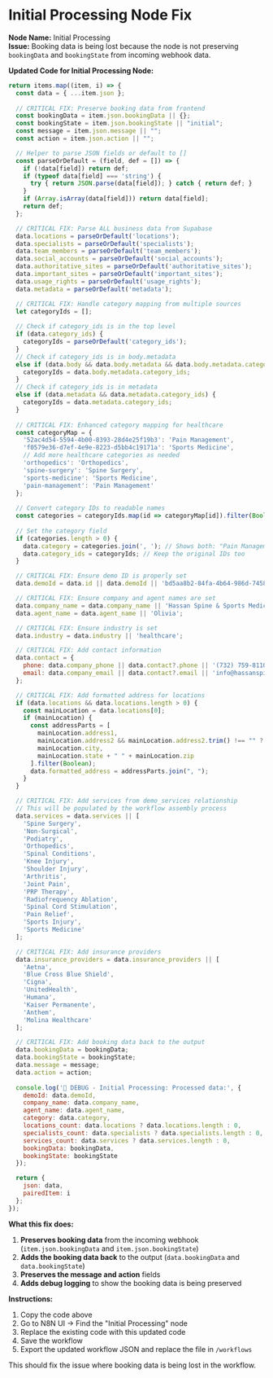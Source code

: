 # Initial Processing Node Fix

**Node Name:** Initial Processing  
**Issue:** Booking data is being lost because the node is not preserving `bookingData` and `bookingState` from incoming webhook data.

**Updated Code for Initial Processing Node:**

```javascript
return items.map((item, i) => {
  const data = { ...item.json };
  
  // CRITICAL FIX: Preserve booking data from frontend
  const bookingData = item.json.bookingData || {};
  const bookingState = item.json.bookingState || "initial";
  const message = item.json.message || "";
  const action = item.json.action || "";

  // Helper to parse JSON fields or default to []
  const parseOrDefault = (field, def = []) => {
    if (!data[field]) return def;
    if (typeof data[field] === 'string') {
      try { return JSON.parse(data[field]); } catch { return def; }
    }
    if (Array.isArray(data[field])) return data[field];
    return def;
  };

  // CRITICAL FIX: Parse ALL business data from Supabase
  data.locations = parseOrDefault('locations');
  data.specialists = parseOrDefault('specialists');
  data.team_members = parseOrDefault('team_members');
  data.social_accounts = parseOrDefault('social_accounts');
  data.authoritative_sites = parseOrDefault('authoritative_sites');
  data.important_sites = parseOrDefault('important_sites');
  data.usage_rights = parseOrDefault('usage_rights');
  data.metadata = parseOrDefault('metadata');

  // CRITICAL FIX: Handle category mapping from multiple sources
  let categoryIds = [];
  
  // Check if category_ids is in the top level
  if (data.category_ids) {
    categoryIds = parseOrDefault('category_ids');
  }
  // Check if category_ids is in body.metadata
  else if (data.body && data.body.metadata && data.body.metadata.category_ids) {
    categoryIds = data.body.metadata.category_ids;
  }
  // Check if category_ids is in metadata
  else if (data.metadata && data.metadata.category_ids) {
    categoryIds = data.metadata.category_ids;
  }
  
  // CRITICAL FIX: Enhanced category mapping for healthcare
  const categoryMap = {
    '52ac4d54-5594-4b00-8393-28d4e25f19b3': 'Pain Management',
    'f0579e36-d7ef-4e9e-8223-d5bb4c19171a': 'Sports Medicine',
    // Add more healthcare categories as needed
    'orthopedics': 'Orthopedics',
    'spine-surgery': 'Spine Surgery',
    'sports-medicine': 'Sports Medicine',
    'pain-management': 'Pain Management'
  };
  
  // Convert category IDs to readable names
  const categories = categoryIds.map(id => categoryMap[id]).filter(Boolean);
  
  // Set the category field
  if (categories.length > 0) {
    data.category = categories.join(', '); // Shows both: "Pain Management, Sports Medicine"
    data.category_ids = categoryIds; // Keep the original IDs too
  }

  // CRITICAL FIX: Ensure demo ID is properly set
  data.demoId = data.id || data.demoId || 'bd5aa8b2-84fa-4b64-986d-7458b680b5b9';

  // CRITICAL FIX: Ensure company and agent names are set
  data.company_name = data.company_name || 'Hassan Spine & Sports Medicine';
  data.agent_name = data.agent_name || 'Olivia';

  // CRITICAL FIX: Ensure industry is set
  data.industry = data.industry || 'healthcare';

  // CRITICAL FIX: Add contact information
  data.contact = {
    phone: data.company_phone || data.contact?.phone || '(732) 759-8110',
    email: data.company_email || data.contact?.email || 'info@hassanspine.com'
  };

  // CRITICAL FIX: Add formatted address for locations
  if (data.locations && data.locations.length > 0) {
    const mainLocation = data.locations[0];
    if (mainLocation) {
      const addressParts = [
        mainLocation.address1,
        mainLocation.address2 && mainLocation.address2.trim() !== "" ? mainLocation.address2 : null,
        mainLocation.city,
        mainLocation.state + " " + mainLocation.zip
      ].filter(Boolean);
      data.formatted_address = addressParts.join(", ");
    }
  }

  // CRITICAL FIX: Add services from demo_services relationship
  // This will be populated by the workflow assembly process
  data.services = data.services || [
    'Spine Surgery',
    'Non-Surgical',
    'Podiatry', 
    'Orthopedics',
    'Spinal Conditions',
    'Knee Injury',
    'Shoulder Injury',
    'Arthritis',
    'Joint Pain',
    'PRP Therapy',
    'Radiofrequency Ablation',
    'Spinal Cord Stimulation',
    'Pain Relief',
    'Sports Injury',
    'Sports Medicine'
  ];

  // CRITICAL FIX: Add insurance providers
  data.insurance_providers = data.insurance_providers || [
    'Aetna',
    'Blue Cross Blue Shield', 
    'Cigna',
    'UnitedHealth',
    'Humana',
    'Kaiser Permanente',
    'Anthem',
    'Molina Healthcare'
  ];

  // CRITICAL FIX: Add booking data back to the output
  data.bookingData = bookingData;
  data.bookingState = bookingState;
  data.message = message;
  data.action = action;
  
  console.log('🔧 DEBUG - Initial Processing: Processed data:', {
    demoId: data.demoId,
    company_name: data.company_name,
    agent_name: data.agent_name,
    category: data.category,
    locations_count: data.locations ? data.locations.length : 0,
    specialists_count: data.specialists ? data.specialists.length : 0,
    services_count: data.services ? data.services.length : 0,
    bookingData: bookingData,
    bookingState: bookingState
  });

  return {
    json: data,
    pairedItem: i
  };
});
```

**What this fix does:**

1. **Preserves booking data** from the incoming webhook (`item.json.bookingData` and `item.json.bookingState`)
2. **Adds the booking data back** to the output (`data.bookingData` and `data.bookingState`)
3. **Preserves the message and action** fields
4. **Adds debug logging** to show the booking data is being preserved

**Instructions:**
1. Copy the code above
2. Go to N8N UI → Find the "Initial Processing" node
3. Replace the existing code with this updated code
4. Save the workflow
5. Export the updated workflow JSON and replace the file in `/workflows`

This should fix the issue where booking data is being lost in the workflow. 